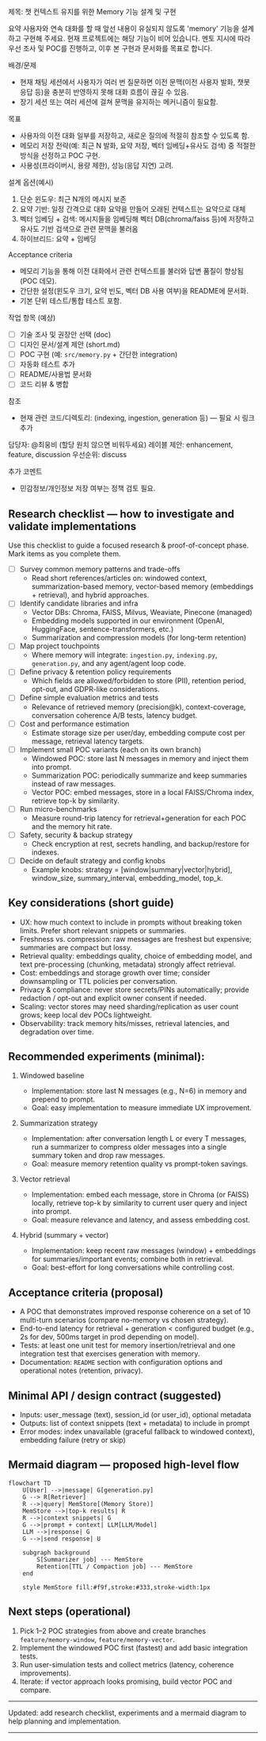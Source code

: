 제목: 챗 컨텍스트 유지를 위한 Memory 기능 설계 및 구현

요약
사용자와 연속 대화를 할 때 앞선 내용이 유실되지 않도록 'memory' 기능을 설계하고 구현해 주세요. 현재 프로젝트에는 해당 기능이 비어 있습니다. 멘토 지시에 따라 우선 조사 및 POC를 진행하고, 이후 본 구현과 문서화를 목표로 합니다.

배경/문제
- 현재 채팅 세션에서 사용자가 여러 번 질문하면 이전 문맥(이전 사용자 발화, 챗봇 응답 등)을 충분히 반영하지 못해 대화 흐름이 끊길 수 있음.
- 장기 세션 또는 여러 세션에 걸쳐 문맥을 유지하는 메커니즘이 필요함.

목표
- 사용자의 이전 대화 일부를 저장하고, 새로운 질의에 적절히 참조할 수 있도록 함.
- 메모리 저장 전략(예: 최근 N 발화, 요약 저장, 벡터 임베딩+유사도 검색) 중 적절한 방식을 선정하고 POC 구현.
- 사용성(프라이버시, 용량 제한), 성능(응답 지연) 고려.

설계 옵션(예시)
1. 단순 윈도우: 최근 N개의 메시지 보존
2. 요약 기반: 일정 간격으로 대화 요약을 만들어 오래된 컨텍스트는 요약으로 대체
3. 벡터 임베딩 + 검색: 메시지들을 임베딩해 벡터 DB(chroma/faiss 등)에 저장하고 유사도 기반 검색으로 관련 문맥을 불러옴
4. 하이브리드: 요약 + 임베딩

Acceptance criteria
- 메모리 기능을 통해 이전 대화에서 관련 컨텍스트를 불러와 답변 품질이 향상됨(POC 데모).
- 간단한 설정(윈도우 크기, 요약 빈도, 벡터 DB 사용 여부)을 README에 문서화.
- 기본 단위 테스트/통합 테스트 포함.

작업 항목 (예상)
- [ ] 기술 조사 및 권장안 선택 (doc)
- [ ] 디자인 문서/설계 제안 (short.md)
- [ ] POC 구현 (예: `src/memory.py` + 간단한 integration)
- [ ] 자동화 테스트 추가
- [ ] README/사용법 문서화
- [ ] 코드 리뷰 & 병합

참조
- 현재 관련 코드/디렉토리: (indexing, ingestion, generation 등) — 필요 시 링크 추가

담당자: @최웅비 (할당 원치 않으면 비워두세요)
레이블 제안: enhancement, feature, discussion
우선순위: discuss

추가 코멘트
- 민감정보/개인정보 저장 여부는 정책 검토 필요.

## Research checklist — how to investigate and validate implementations

Use this checklist to guide a focused research & proof-of-concept phase. Mark items as you complete them.

- [ ] Survey common memory patterns and trade-offs
	- Read short references/articles on: windowed context, summarization-based memory, vector-based memory (embeddings + retrieval), and hybrid approaches.
- [ ] Identify candidate libraries and infra
	- Vector DBs: Chroma, FAISS, Milvus, Weaviate, Pinecone (managed)
	- Embedding models supported in our environment (OpenAI, HuggingFace, sentence-transformers, etc.)
	- Summarization and compression models (for long-term retention)
- [ ] Map project touchpoints
	- Where memory will integrate: `ingestion.py`, `indexing.py`, `generation.py`, and any agent/agent loop code.
- [ ] Define privacy & retention policy requirements
	- Which fields are allowed/forbidden to store (PII), retention period, opt-out, and GDPR-like considerations.
- [ ] Define simple evaluation metrics and tests
	- Relevance of retrieved memory (precision@k), context-coverage, conversation coherence A/B tests, latency budget.
- [ ] Cost and performance estimation
	- Estimate storage size per user/day, embedding compute cost per message, retrieval latency targets.
- [ ] Implement small POC variants (each on its own branch)
	- Windowed POC: store last N messages in memory and inject them into prompt.
	- Summarization POC: periodically summarize and keep summaries instead of raw messages.
	- Vector POC: embed messages, store in a local FAISS/Chroma index, retrieve top-k by similarity.
- [ ] Run micro-benchmarks
	- Measure round-trip latency for retrieval+generation for each POC and the memory hit rate.
- [ ] Safety, security & backup strategy
	- Check encryption at rest, secrets handling, and backup/restore for indexes.
- [ ] Decide on default strategy and config knobs
	- Example knobs: strategy = [window|summary|vector|hybrid], window_size, summary_interval, embedding_model, top_k.

## Key considerations (short guide)

- UX: how much context to include in prompts without breaking token limits. Prefer short relevant snippets or summaries.
- Freshness vs. compression: raw messages are freshest but expensive; summaries are compact but lossy.
- Retrieval quality: embeddings quality, choice of embedding model, and text pre-processing (chunking, metadata) strongly affect retrieval.
- Cost: embeddings and storage growth over time; consider downsampling or TTL policies per conversation.
- Privacy & compliance: never store secrets/PINs automatically; provide redaction / opt-out and explicit owner consent if needed.
- Scaling: vector stores may need sharding/replication as user count grows; keep local dev POCs lightweight.
- Observability: track memory hits/misses, retrieval latencies, and degradation over time.

## Recommended experiments (minimal):

1. Windowed baseline
	 - Implementation: store last N messages (e.g., N=6) in memory and prepend to prompt.
	 - Goal: easy implementation to measure immediate UX improvement.

2. Summarization strategy
	 - Implementation: after conversation length L or every T messages, run a summarizer to compress older messages into a single summary token and drop raw messages.
	 - Goal: measure memory retention quality vs prompt-token savings.

3. Vector retrieval
	 - Implementation: embed each message, store in Chroma (or FAISS) locally, retrieve top-k by similarity to current user query and inject into prompt.
	 - Goal: measure relevance and latency, and assess embedding cost.

4. Hybrid (summary + vector)
	 - Implementation: keep recent raw messages (window) + embeddings for summaries/important events; combine both in retrieval.
	 - Goal: best-effort for long conversations while controlling cost.

## Acceptance criteria (proposal)

- A POC that demonstrates improved response coherence on a set of 10 multi-turn scenarios (compare no-memory vs chosen strategy).
- End-to-end latency for retrieval + generation < configured budget (e.g., 2s for dev, 500ms target in prod depending on model).
- Tests: at least one unit test for memory insertion/retrieval and one integration test that exercises generation with memory.
- Documentation: `README` section with configuration options and operational notes (retention, privacy).

## Minimal API / design contract (suggested)

- Inputs: user_message (text), session_id (or user_id), optional metadata
- Outputs: list of context snippets (text + metadata) to include in prompt
- Error modes: index unavailable (graceful fallback to windowed context), embedding failure (retry or skip)

## Mermaid diagram — proposed high-level flow

```mermaid
flowchart TD
	U[User] -->|message| G[generation.py]
	G --> R[Retriever]
	R -->|query| MemStore[(Memory Store)]
	MemStore -->|top-k results| R
	R -->|context snippets| G
	G -->|prompt + context| LLM[LLM/Model]
	LLM -->|response| G
	G -->|send response| U

	subgraph background
		S[Summarizer job] --- MemStore
		Retention[TTL / Compaction job] --- MemStore
	end

	style MemStore fill:#f9f,stroke:#333,stroke-width:1px
```

## Next steps (operational)

1. Pick 1–2 POC strategies from above and create branches `feature/memory-window`, `feature/memory-vector`.
2. Implement the windowed POC first (fastest) and add basic integration tests.
3. Run user-simulation tests and collect metrics (latency, coherence improvements).
4. Iterate: if vector approach looks promising, build vector POC and compare.

---
Updated: add research checklist, experiments and a mermaid diagram to help planning and implementation.



-----

